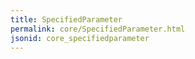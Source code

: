 ```yaml
---
title: SpecifiedParameter
permalink: core/SpecifiedParameter.html
jsonid: core_specifiedparameter
---
```

